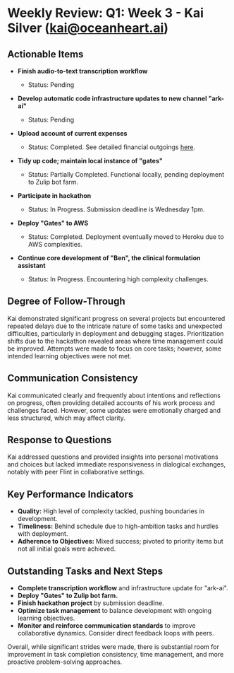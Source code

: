 # Weekly Review: Q1: Week 3 - Kai Silver (kai@oceanheart.ai)

## Actionable Items

- **Finish audio-to-text transcription workflow**
  - Status: Pending

- **Develop automatic code infrastructure updates to new channel "ark-ai"**
  - Status: Pending

- **Upload account of current expenses**
  - Status: Completed. See detailed financial outgoings [here](https://talk.oceanheart.online/#narrow/stream/7-jira/topic/AD-1.3A.20Provide.20baseline.20financial.20outgoings/near/71).

- **Tidy up code; maintain local instance of "gates"**
  - Status: Partially Completed. Functional locally, pending deployment to Zulip bot farm.

- **Participate in hackathon**
  - Status: In Progress. Submission deadline is Wednesday 1pm.

- **Deploy "Gates" to AWS**
  - Status: Completed. Deployment eventually moved to Heroku due to AWS complexities.

- **Continue core development of "Ben", the clinical formulation assistant**
  - Status: In Progress. Encountering high complexity challenges.

## Degree of Follow-Through

Kai demonstrated significant progress on several projects but encountered repeated delays due to the intricate nature of some tasks and unexpected difficulties, particularly in deployment and debugging stages. Prioritization shifts due to the hackathon revealed areas where time management could be improved. Attempts were made to focus on core tasks; however, some intended learning objectives were not met.

## Communication Consistency

Kai communicated clearly and frequently about intentions and reflections on progress, often providing detailed accounts of his work process and challenges faced. However, some updates were emotionally charged and less structured, which may affect clarity.

## Response to Questions

Kai addressed questions and provided insights into personal motivations and choices but lacked immediate responsiveness in dialogical exchanges, notably with peer Flint in collaborative settings.

## Key Performance Indicators

- **Quality:** High level of complexity tackled, pushing boundaries in development.
- **Timeliness:** Behind schedule due to high-ambition tasks and hurdles with deployment.
- **Adherence to Objectives:** Mixed success; pivoted to priority items but not all initial goals were achieved.

## Outstanding Tasks and Next Steps

- **Complete transcription workflow** and infrastructure update for "ark-ai".
- **Deploy "Gates" to Zulip bot farm.**
- **Finish hackathon project** by submission deadline.
- **Optimize task management** to balance development with ongoing learning objectives.
- **Monitor and reinforce communication standards** to improve collaborative dynamics. Consider direct feedback loops with peers.

Overall, while significant strides were made, there is substantial room for improvement in task completion consistency, time management, and more proactive problem-solving approaches.